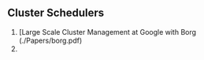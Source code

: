 ## Cluster Schedulers

1. [Large Scale Cluster Management at Google with Borg (./Papers/borg.pdf)
2. 